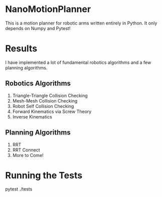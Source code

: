 # NanoMotionPlanner
This is a motion planner for robotic arms written entirely in Python. It only depends on Numpy and Pytest!

# Results
I have implemented a lot of fundamental robotics algorithms and a few planning algorithms.

## Robotics Algorithms
1. Triangle-Triangle Collision Checking
2. Mesh-Mesh Collision Checking
3. Robot Self Collision Checking
4. Forward Kinematics via Screw Theory
5. Inverse Kinematics

## Planning Algorithms
1. RRT
2. RRT Connect
3. More to Come!

# Running the Tests
pytest ./tests
